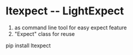 # ltexpect -- LightExpect

1. as command line tool for easy expect feature
2. "Expect" class for reuse



pip install ltexpect
